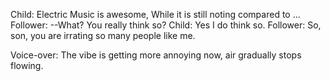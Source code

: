 Child:
	Electric Music is awesome,
	While it is still noting compared to ...
Follower:
	--What? You really think so?
Child:
	Yes I do think so.
Follower:
	So, son, you are irrating so many people like me.

Voice-over:	
	The vibe is getting more annoying now, air gradually stops flowing.
